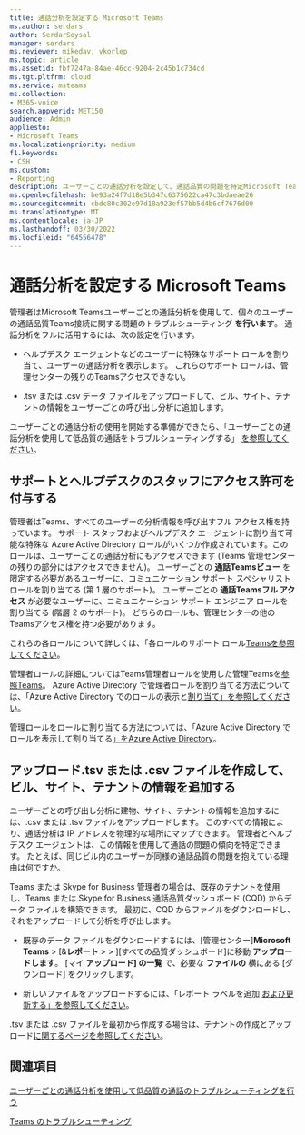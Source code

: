 ```yaml
---
title: 通話分析を設定する Microsoft Teams
ms.author: serdars
author: SerdarSoysal
manager: serdars
ms.reviewer: mikedav, vkorlep
ms.topic: article
ms.assetid: fbf7247a-84ae-46cc-9204-2c45b1c734cd
ms.tgt.pltfrm: cloud
ms.service: msteams
ms.collection:
- M365-voice
search.appverid: MET150
audience: Admin
appliesto:
- Microsoft Teams
ms.localizationpriority: medium
f1.keywords:
- CSH
ms.custom:
- Reporting
description: ユーザーごとの通話分析を設定して、通話品質の問題を特定Microsoft Teamsトラブルシューティングします。
ms.openlocfilehash: be93a24f7d18e5b347c6375622ca47c3bdaeae26
ms.sourcegitcommit: cbdc80c302e97d18a923ef57bb5d4b6cf7676d00
ms.translationtype: MT
ms.contentlocale: ja-JP
ms.lasthandoff: 03/30/2022
ms.locfileid: "64556478"
---
```

# <a name="set-up-call-analytics-for-microsoft-teams"></a>通話分析を設定する Microsoft Teams

管理者はMicrosoft Teamsユーザーごとの通話分析を使用して、個々のユーザーの通話品質Teams接続に関する問題のトラブルシューティング **を行います**。 通話分析をフルに活用するには、次の設定を行います。
  
- ヘルプデスク エージェントなどのユーザーに特殊なサポート ロールを割り当て、ユーザーの通話分析を表示します。 これらのサポート ロールは、管理センターの残りのTeamsアクセスできない。 
    
- .tsv または .csv データ ファイルをアップロードして、ビル、サイト、テナントの情報をユーザーごとの呼び出し分析に追加します。
    
ユーザーごとの通話分析の使用を開始する準備ができたら、「ユーザーごとの通話分析を使用して低品質の通話をトラブルシューティングする」 [を参照してください](use-call-analytics-to-troubleshoot-poor-call-quality.md)。
  
## <a name="give-permission-to-support-and-helpdesk-staff"></a>サポートとヘルプデスクのスタッフにアクセス許可を付与する

管理者はTeams、すべてのユーザーの分析情報を呼び出すフル アクセス権を持っています。 サポート スタッフおよびヘルプデスク エージェントに割り当て可能な特殊な Azure Active Directory ロールがいくつか作成されています。このロールは、ユーザーごとの通話分析にもアクセスできます (Teams 管理センターの残りの部分にはアクセスできません)。 ユーザーごとの **通話Teamsビュー** を限定する必要があるユーザーに、コミュニケーション サポート スペシャリスト ロールを割り当てる (第 1 層のサポート)。 ユーザーごとの **通話Teamsフル アクセス** が必要なユーザーに、コミュニケーション サポート エンジニア ロールを割り当てる (階層 2 のサポート)。 どちらのロールも、管理センターの他のTeamsアクセス権を持つ必要があります。

これらの各ロールについて詳しくは、「各ロールのサポート ロール[Teamsを参照してください](use-call-analytics-to-troubleshoot-poor-call-quality.md#what-does-each-teams-support-role-do)。

管理者ロールの詳細についてはTeams管理者ロールを使用した管理Teamsを[参照Teams](using-admin-roles.md)。 Azure Active Directory で管理者ロールを割り当てる方法については、「Azure Active Directory でのロールの表示と[割り当て」を参照してください](/Azure/active-directory/users-groups-roles/directory-manage-roles-portal)。

管理ロールをロールに割り当てる方法については、「Azure Active Directory でロールを表示して割り当てる[」をAzure Active Directory](/azure/active-directory/users-groups-roles/directory-manage-roles-portal)。

## <a name="upload-a-tsv-or-csv-file-to-add-building-site-and-tenant-information"></a>アップロード.tsv または .csv ファイルを作成して、ビル、サイト、テナントの情報を追加する

ユーザーごとの呼び出し分析に建物、サイト、テナントの情報を追加するには、.csv または .tsv ファイルをアップロードします。 このすべての情報により、通話分析は IP アドレスを物理的な場所にマップできます。 管理者とヘルプデスク エージェントは、この情報を使用して通話の問題の傾向を特定できます。 たとえば、同じビル内のユーザーが同様の通話品質の問題を抱えている理由は何ですか。 

Teams または Skype for Business 管理者の場合は、既存のテナントを使用し、Teams または Skype for Business 通話品質ダッシュボード (CQD) からデータ ファイルを構築できます。 最初に、CQD からファイルをダウンロードし、それをアップロードして分析を呼び出します。 

- 既存のデータ ファイルをダウンロードするには、[管理センター]**Microsoft Teams** > [&**レポート** >  > ][すべての品質ダッシュボード]に移動 **アップロードします**。 [マイ **アップロード] の一覧** で、必要な **ファイルの** 横にある [ダウンロード] をクリックします。 

- 新しいファイルをアップロードするには、「レポート ラベルを追加 [および更新する」を参照してください](/microsoftteams/learn-more-about-site-upload)。
  
.tsv または .csv ファイルを最初から作成する場合は、テナントの作成とアップロード[に関するページを参照してください](CQD-upload-tenant-building-data.md)。
  
## <a name="related-topics"></a>関連項目

[ユーザーごとの通話分析を使用して低品質の通話のトラブルシューティングを行う](use-call-analytics-to-troubleshoot-poor-call-quality.md)

[Teams のトラブルシューティング](/MicrosoftTeams/troubleshoot/teams)
